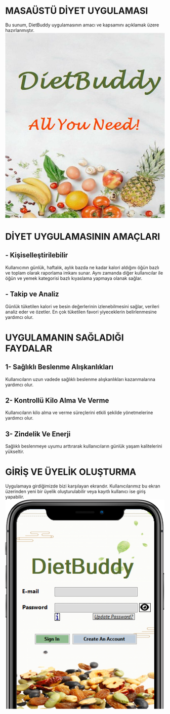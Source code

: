 # MASAÜSTÜ DİYET UYGULAMASI 
Bu sunum, DietBuddy uygulamasının amacı ve kapsamını açıklamak üzere hazırlanmıştır.
![MASAÜSTÜ DİYET UYGULAMASI](GitImages/Welcome.png)
# DİYET UYGULAMASININ AMAÇLARI
## - Kişiselleştirilebilir
Kullanıcının günlük, haftalık, aylık bazda ne kadar kalori aldığını öğün bazlı ve toplam olarak raporlama imkanı sunar.
Aynı zamanda diğer kullanıcılar ile öğün ve yemek kategorisi bazlı kıyaslama yapmaya olanak sağlar.
## - Takip ve Analiz
Günlük tüketilen kalori ve besin değerlerinin izlenebilmesini sağlar,
verileri analiz eder ve özetler. En çok tüketilen favori yiyeceklerin belirlenmesine yardımcı olur.
# UYGULAMANIN SAĞLADIĞI FAYDALAR
## 1-	Sağlıklı Beslenme Alışkanlıkları
Kullanıcıların uzun vadede sağlıklı beslenme alışkanlıkları kazanmalarına yardımcı olur.
## 2-	Kontrollü Kilo Alma Ve Verme
Kullanıcıların kilo alma ve verme süreçlerini etkili şekilde yönetmelerine yardımcı olur.
## 3-	Zindelik Ve Enerji
Sağlıklı beslenmeye uyumu arttırarak kullanıcıların günlük yaşam kalitelerini yükseltir.
# GİRİŞ VE ÜYELİK OLUŞTURMA
Uygulamaya girdiğimizde bizi karşılayan ekrandır.
Kullanıcılarımız bu ekran üzerinden yeni bir üyelik oluşturulabilir veya kayıtlı kullanıcı ise giriş yapabilir.
![GİRİŞ VE ÜYELİK OLUŞTURMA](GitImages/Login.png)

